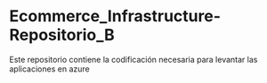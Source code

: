 # Ecommerce_Infrastructure-Repositorio_B
Este repositorio contiene la codificación necesaria para levantar las aplicaciones en azure
